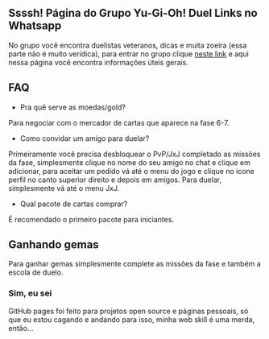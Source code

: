 ## Ssssh! Página do Grupo Yu-Gi-Oh! Duel Links no Whatsapp
No grupo você encontra duelistas veteranos, dicas e muita zoeira (essa parte não é muito verídica), para entrar no grupo clique [neste link](https://goo.gl/G7tnrF) e aqui nessa página você encontra informações úteis gerais.

## FAQ
- Pra quê serve as moedas/gold?

Para negociar com o mercador de cartas que aparece na fase 6-7.

- Como convidar um amigo para duelar?

Primeiramente você precisa desbloquear o PvP/JxJ completado as missões da fase, simplesmente clique no nome do seu amigo no chat e clique em adicionar, para aceitar um pedido vá até o menu do jogo e clique no icone perfil no canto superior direito e depois em amigos. Para duelar, simplesmente vá até o menu JxJ.

- Qual pacote de cartas comprar?

É recomendado o primeiro pacote para iniciantes.

## Ganhando gemas
Para ganhar gemas simplesmente complete as missões da fase e também a escola de duelo.

### Sim, eu sei
GitHub pages foi feito para projetos open source e páginas pessoais, só que eu estou cagando e andando para isso, minha web skill é uma merda, então...